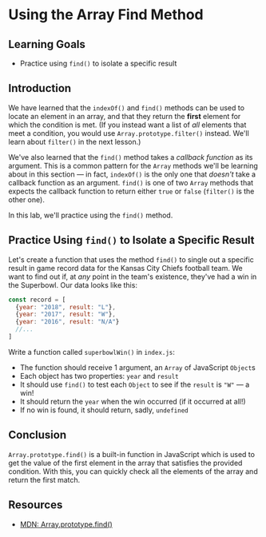# Using the Array Find Method

## Learning Goals

* Practice using `find()` to isolate a specific result

## Introduction

We have learned that the `indexOf()` and `find()` methods can be used to locate
an element in an array, and that they return the **first** element for which the
condition is met. (If you instead want a list of _all_ elements that meet a
condition, you would use `Array.prototype.filter()` instead. We'll learn about
`filter()` in the next lesson.)

We've also learned that the `find()` method takes a _callback function_ as
its argument. This is a common pattern for the `Array` methods we'll be
learning about in this section — in fact, `indexOf()` is the only one that
_doesn't_ take a callback function as an argument. `find()` is one of two
`Array` methods that expects the callback function to return either `true` or
`false` (`filter()` is the other one).

In this lab, we'll practice using the `find()` method.

## Practice Using `find()` to Isolate a Specific Result

Let's create a function that uses the method `find()` to single out a specific
result in game record data for the Kansas City Chiefs football team. We want to
find out if, at _any_ point in the team's existence, they've had a win in the
Superbowl. Our data looks like this:

```js
const record = [
  {year: "2018", result: "L"},
  {year: "2017", result: "W"},
  {year: "2016", result: "N/A"}
  //...
]


```

Write a function called `superbowlWin()` in `index.js`:

* The function should receive 1 argument, an `Array` of JavaScript `Object`s
* Each object has two properties: `year` and `result`
* It should use `find()` to test each `Object` to see if the `result` is `"W"` —
  a win!
* It should return the `year` when the win occurred (if it occurred at all!)
* If no win is found, it should return, sadly, `undefined`

## Conclusion

`Array.prototype.find()` is a built-in function in JavaScript which is used to
get the value of the first element in the array that satisfies the provided
condition. With this, you can quickly check all the elements of the array and
return the first match.

## Resources

* [MDN: Array.prototype.find()](https://developer.mozilla.org/en-US/docs/Web/JavaScript/Reference/Global_Objects/Array/find)

